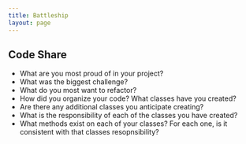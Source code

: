 ```yaml
---
title: Battleship
layout: page
---
```


## Code Share

* What are you most proud of in your project?
* What was the biggest challenge?
* What do you most want to refactor?
* How did you organize your code? What classes have you created?
* Are there any additional classes you anticipate creating?
* What is the responsibility of each of the classes you have created?
* What methods exist on each of your classes? For each one, is it consistent with that classes resopnsibility?

